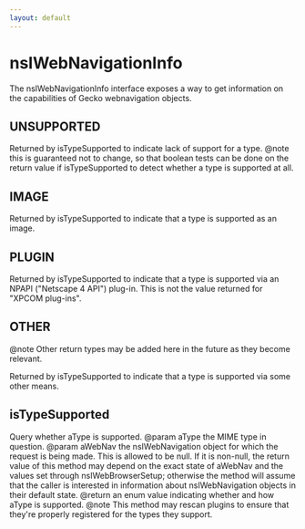 ```yaml
---
layout: default
---
```


# nsIWebNavigationInfo #

The nsIWebNavigationInfo interface exposes a way to get information
on the capabilities of Gecko webnavigation objects.


## UNSUPPORTED ##

Returned by isTypeSupported to indicate lack of support for a type.
@note this is guaranteed not to change, so that boolean tests can be done
on the return value if isTypeSupported to detect whether a type is
supported at all.


## IMAGE ##

Returned by isTypeSupported to indicate that a type is supported as an
image.


## PLUGIN ##

Returned by isTypeSupported to indicate that a type is supported via an
NPAPI ("Netscape 4 API") plug-in.  This is not the value returned for
"XPCOM plug-ins".


## OTHER ##

@note Other return types may be added here in the future as they become
relevant.


Returned by isTypeSupported to indicate that a type is supported via some
other means.


## isTypeSupported ##

Query whether aType is supported.
@param aType the MIME type in question.
@param aWebNav the nsIWebNavigation object for which the request
       is being made.  This is allowed to be null.  If it is non-null,
       the return value of this method may depend on the exact state of
       aWebNav and the values set through nsIWebBrowserSetup; otherwise
       the method will assume that the caller is interested in information
       about nsIWebNavigation objects in their default state.
@return an enum value indicating whether and how aType is supported.
@note This method may rescan plugins to ensure that they're properly
      registered for the types they support.

